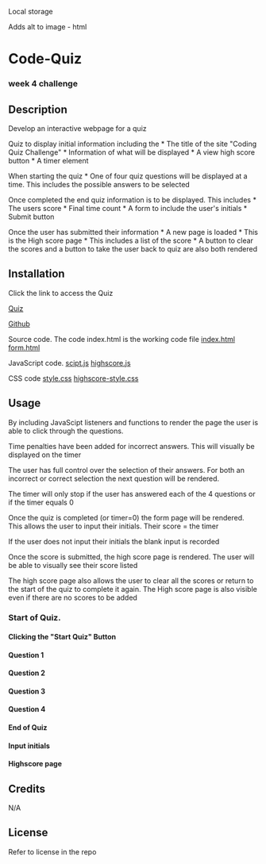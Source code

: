 Local storage 

Adds alt to image - html
# Code-Quiz

### week 4 challenge

## Description

Develop an interactive webpage for a quiz

Quiz to display initial information including the 
    * The title of the site "Coding Quiz Challenge"
    * Information of what will be displayed
    * A view high score button 
    * A timer element

When starting the quiz
    * One of four quiz questions will be displayed at a time. This includes the possible answers to be selected

Once completed the end quiz information is to be displayed. This includes
    * The users score 
    * Final time count
    * A form to include the user's initials
    * Submit button

Once the user has submitted their information
    * A new page is loaded
    * This is the High score page
    * This includes a list of the score
    * A button to clear the scores and a button to take the user back to quiz are also both rendered


## Installation

Click the link to access the Quiz

[Quiz](https://jarrodbb.github.io/Code-Quiz/)

[Github](https://github.com/jarrodbb/Code-Quiz)

Source code. The code index.html is the working code file
[index.html](https://github.com/jarrodbb/Code-Quiz/blob/main/index.html)
[form.html](https://github.com/jarrodbb/Code-Quiz/blob/main/assets/form.html)

JavaScript code.
[scipt.js](https://github.com/jarrodbb/Code-Quiz/blob/main/assets/js/script.js)
[highscore.js](https://github.com/jarrodbb/Code-Quiz/blob/main/assets/js/highscore.js)

CSS code
[style.css](https://github.com/jarrodbb/Code-Quiz/blob/main/assets/css/style.css)
[highscore-style.css](https://github.com/jarrodbb/Code-Quiz/blob/main/assets/css/highscore-style.css)



## Usage

By including JavaScipt listeners and functions to render the page the user is able to click through the questions. 

Time penalties have been added for incorrect answers. This will visually be displayed on the timer

The user has full control over the selection of their answers. For both an incorrect or correct selection the next question will be rendered. 

The timer will only stop if the user has answered each of the 4 questions or if the timer equals 0

Once the quiz is completed (or timer=0) the form page will be rendered. This allows the user to input their initials. Their score = the timer 

If the user does not input their initials the blank input is recorded

Once the score is submitted, the high score page is rendered. The user will be able to visually see their score listed

The high score page also allows the user to clear all the scores or return to the start of the quiz to complete it again. The High score page is also visible even if there are no scores to be added 


### Start of Quiz.


#### Clicking the "Start Quiz" Button

#### Question 1

#### Question 2

#### Question 3

#### Question 4

#### End of Quiz

#### Input initials 

#### Highscore page


## Credits

N/A

## License

Refer to license in the repo




